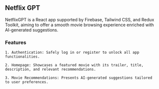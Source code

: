 ## Netflix GPT

NetflixGPT is a React app supported by Firebase, Tailwind CSS, and Redux Toolkit, aiming to offer a smooth movie browsing experience enriched with AI-generated suggestions.

### Features

    1. Authentication: Safely log in or register to unlock all app functionalities.

    2. Homepage: Showcases a featured movie with its trailer, title, description, and relevant recommendations.

    3. Movie Recommendations: Presents AI-generated suggestions tailored to user preferences.
